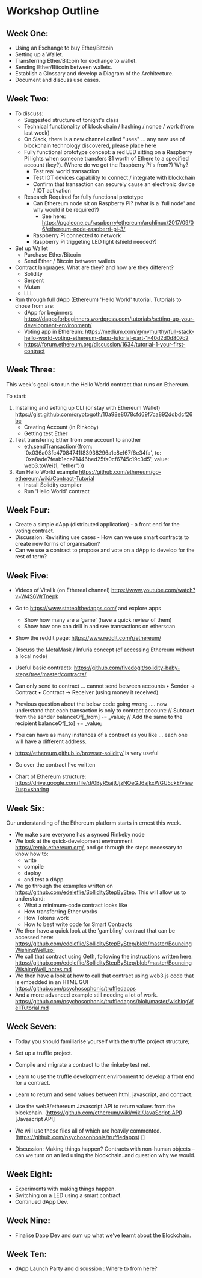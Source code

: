 # Workshop Outline

## Week One:

- Using an Exchange to buy Ether/Bitcoin
- Setting up a Wallet.
- Transferring Ether/Bitcoin for exchange to wallet.
- Sending Ether/Bitcoin between wallets.
- Establish a Glossary and develop a Diagram of the Architecture.
- Document and discuss use cases.

## Week Two:

* To discuss:
  * Suggested structure of tonight's class
  * Technical functionality of block chain / hashing / nonce / work (from last week)
  * On Slack, there is a new channel called "uses" ... any new use of blockchain technology discovered, please place here
  * Fully functional prototype concept: a red LED sitting on a Raspberry Pi lights when someone transfers $1 worth of Ethere to a specified account (key?). (Where do we get the Raspberry Pi's from?) Why?
    * Test real world transaction
    * Test IOT devices capability to connect / integrate with blockchain
    * Confirm that transaction can securely cause an electronic device / IOT activation
  * Research Required for fully functional prototype
    * Can Ethereum node sit on Raspberry Pi? (what is a 'full node' and why would it be required?)
      * See here: https://pgaleone.eu/raspberry/ethereum/archlinux/2017/09/06/ethereum-node-raspberri-pi-3/
    * Raspberry Pi connected to network
    * Raspberry Pi triggeting LED light (shield needed?)
* Set up Wallet
  * Purchase Ether/Bitcoin
  * Send Ether / Bitcoin between wallets
* Contract languages. What are they? and how are they different?
  * Solidity
  * Serpent
  * Mutan
  * LLL
* Run through full dApp (Ethereum) 'Hello World' tutorial. Tutorials to chose from are:
  * dApp for beginners: https://dappsforbeginners.wordpress.com/tutorials/setting-up-your-development-environment/
  * Voting app in Ethereum: https://medium.com/@mvmurthy/full-stack-hello-world-voting-ethereum-dapp-tutorial-part-1-40d2d0d807c2
  * https://forum.ethereum.org/discussion/1634/tutorial-1-your-first-contract


## Week Three:

This week's goal is to run the Hello World contract that runs on Ethereum.

To start:
1) Installing and setting up CLI (or stay with Ethereum Wallet) https://gist.github.com/cryptogoth/10a98e8078cfd69f7ca892ddbdcf26bc
   * Creating Account (in Rinkoby)
   * Getting test Ether
2) Test transfering Ether from one account to another
   * eth.sendTransaction({from: '0x036a03fc47084741f83938296a1c8ef67f6e34fa', to: '0xa8ade7feab1ece71446bed25fa0cf6745c19c3d5', value: web3.toWei(1, "ether")})
3) Run Hello World example https://github.com/ethereum/go-ethereum/wiki/Contract-Tutorial
   * Install Solidity compiler
   * Run 'Hello World' contract

## Week Four:
- Create a simple dApp (distributed application) - a front end for the voting contract.
- Discussion: Revisiting use cases - How can we use smart contracts to create new forms of organisation?
- Can we use a contract to propose and vote on a dApp to develop for the rest of term?

## Week Five:

- Videos of Vitalik (on Ethereal channel) https://www.youtube.com/watch?v=W4S6WrTnepk

- Go to https://www.stateofthedapps.com/ and explore apps
	- Show how many are a ‘game’ (have a quick review of them)
	- Show how one can drill in and see transactions on etherscan

- Show the reddit page: https://www.reddit.com/r/ethereum/

- Discuss the MetaMask / Infuria concept (of accessing Ethereum without a local node)

- Useful basic contracts: https://github.com/fivedogit/solidity-baby-steps/tree/master/contracts/

- Can only send to contract … cannot send between accounts
	•	Sender -> Contract
	•	Contract -> Receiver (using money it received).

- Previous question about the below code going wrong …. now understand that each transaction is only to contract account:
        // Subtract from the sender
        balanceOf[_from] -= _value;
        // Add the same to the recipient
        balanceOf[_to] += _value;

- You can have as many instances of a contract as you like … each one will have a different address.

- https://ethereum.github.io/browser-solidity/ is very useful

- Go over the contract I’ve written

- Chart of Ethereum structure: https://drive.google.com/file/d/0ByR5ajtUjzNQeGJ6ajkxWGU5ckE/view?usp=sharing



## Week Six:

Our understanding of the Ethereum platform starts in ernest this week.

- We make sure everyone has a synced Rinkeby node
- We look at the quick-development environment https://remix.ethereum.org/, and go through the steps necessary to know how to:
  - write
  - compile
  - deploy
  - and test a dApp 
- We go through the examples written on https://github.com/edeleflie/SollidityStepByStep. This will allow us to understand:
  - What a minimum-code contract looks like
  - How transferring Ether works
  - How Tokens work
  - How to best write code for Smart Contracts 
- We then have a quick look at the 'gambling' contract that can be accessed here: https://github.com/edeleflie/SollidityStepByStep/blob/master/BouncingWishingWell.sol
- We call that contract using Geth, following the instructions written here: https://github.com/edeleflie/SollidityStepByStep/blob/master/BouncingWishingWell_notes.md
- We then have a look at how to call that contract using web3.js code that is embedded in an HTML GUI
https://github.com/psychosophonis/truffledapps
- And a more advanced example still needing a lot of work.
https://github.com/psychosophonis/truffledapps/blob/master/wishingWellTutorial.md


## Week Seven:

- Today you should familiarise yourself with the truffle project structure;
- Set up a truffle project.
- Compile and migrate a contract to the rinkeby test net.
- Learn to use the truffle development environment to develop a front end for a contract.
- Learn to return and send values between html, javascript, and contract.
- Use the web3/ethereum Javascript API to return values from the blockchain. (https://github.com/ethereum/wiki/wiki/JavaScript-API)[Javascript API]

- We will use these files all of which are heavily commented. (https://github.com/psychosophonis/truffledapps) []

- Discussion: Making things happen? Contracts with non-human objects – can we turn on an led using the blockchain..and question why we would.

## Week Eight:

- Experiments with making things happen.
- Switching on a LED using a smart contract.
- Continued dApp Dev.

## Week Nine:

- Finalise Dapp Dev and sum up what we’ve learnt about the Blockchain.

## Week Ten:

- dApp Launch Party and discussion : Where to from here?
